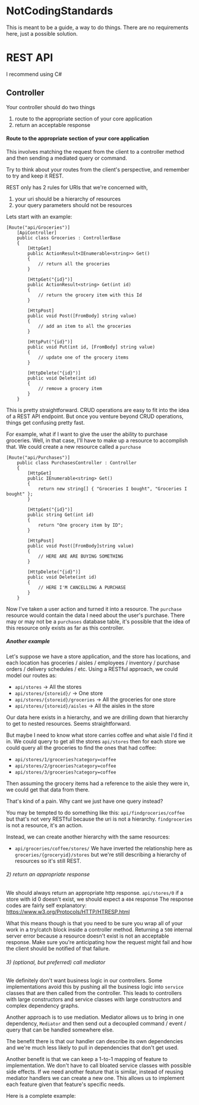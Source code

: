 # NotCodingStandards
This is meant to be a guide, a way to do things. There are no requirements here, just a possible solution.


# REST API

I recommend using C#

## Controller

Your controller should do two things 
1. route to the appropriate section of your core application
1. return an acceptable response

#### Route to the appropriate section of your core application
This involves matching the request from the client to a controller method and then sending a mediated query or command.

Try to think about your routes from the client's perspective, and remember to try and keep it REST. 

REST only has 2 rules for URIs that we're concerned with, 
1. your uri should be a hierarchy of resources 
1. your query parameters should not be resources

Lets start with an example:
```
[Route("api/Groceries")]
    [ApiController]
    public class Groceries : ControllerBase
    {
        [HttpGet]
        public ActionResult<IEnumerable<string>> Get()
        {
            // return all the groceries
        }

        [HttpGet("{id}")]
        public ActionResult<string> Get(int id)
        {
            // return the grocery item with this Id
        }

        [HttpPost]
        public void Post([FromBody] string value)
        {
            // add an item to all the groceries
        }

        [HttpPut("{id}")]
        public void Put(int id, [FromBody] string value)
        {
            // update one of the grocery items
        }

        [HttpDelete("{id}")]
        public void Delete(int id)
        {
            // remove a grocery item
        }
    }
```

This is pretty straightforward. CRUD operations are easy to fit into the idea of a REST API endpoint. But once you venture beyond CRUD operations, things get confusing pretty fast. 

For example, what if I want to give the user the ability to purchase groceries. Well, in that case, I'll have to make up a resource to accomplish that. We could create a new resource called a `purchase`

```
[Route("api/Purchases")]
    public class PurchasesController : Controller
    {
        [HttpGet]
        public IEnumerable<string> Get()
        {
            return new string[] { "Groceries I bought", "Groceries I bought" };
        }

        [HttpGet("{id}")]
        public string Get(int id)
        {
            return "One grocery item by ID";
        }

        [HttpPost]
        public void Post([FromBody]string value)
        {
            // HERE ARE ARE BUYING SOMETHING
        }

        [HttpDelete("{id}")]
        public void Delete(int id)
        {
            // HERE I'M CANCELLING A PURCHASE
        }
    }
```

Now I've taken a user action and turned it into a resource. The `purchase` resource would contain the data I need about the user's purchase. There may or may not be a `purchases` database table, it's possible that the idea of this resource only exists as far as this controller.

##### Another example
Let's suppose we have a store application, and the store has locations, and each location has groceries / aisles / employees / inventory / purchase orders / delivery schedules / etc. Using a RESTful approach, we could model our routes as:

* `api/stores` -> All the stores
* `api/stores/{storeid}/` -> One store
* `api/stores/{storeid}/groceries` -> All the groceries for one store
* `api/stores/{storeid}/aisles` -> All the aisles in the store

Our data here exists in a hierarchy, and we are drilling down that hierarchy to get to nested resources. Seems straightforward.

But maybe I need to know what store carries coffee and what aisle I'd find it in. 
We could query to get all the stores `api/stores` then for each store we could query all the groceries to find the ones that had coffee:
* `api/stores/1/groceries?category=coffee`
* `api/stores/2/groceries?category=coffee`
* `api/stores/3/groceries?category=coffee`

Then assuming the grocery items had a reference to the aisle they were in, we could get that data from there. 

That's kind of a pain. Why cant we just have one query instead? 

You may be tempted to do something like this:
`api/findgroceries/coffee` but that's not very RESTful because the uri is not a hierarchy. `findgroceries` is not a resource, it's an action.

Instead, we can create another hierarchy with the same resources:
* `api/groceries/coffee/stores/`
We have inverted the relationship here as `groceries/{groceryid}/stores` but we're still describing a hierarchy of resources so it's still REST.

###### 2) return an appropriate response

We should always return an appropriate http response.
`api/stores/0` if a store with id 0 doesn't exist, we should expect a `404` response
The response codes are fairly self explanatory: https://www.w3.org/Protocols/HTTP/HTRESP.html

What this means though is that you need to be sure you wrap all of your work in a try/catch block inside a controller method. Returning a `500` internal server error because a resource doesn't exist is not an acceptable response. Make sure you're anticipating how the request might fail and how the client should be notified of that failure.

###### 3) (optional, but preferred) call mediator

We definitely don't want business logic in our controllers. Some implementations avoid this by pushing all the business logic into `service` classes that are then called from the controller. This leads to controllers with large constructors and service classes with large constructors and complex dependency graphs.

Another approach is to use mediation. Mediator allows us to bring in one dependency, `Mediator` and then send out a decoupled command / event / query that can be handled somewhere else. 

The benefit there is that our handler can describe its own dependencies and we're much less likely to pull in dependencies that don't get used. 

Another benefit is that we can keep a 1-to-1 mapping of feature to implementation. We don't have to call bloated service classes with possible side effects. If we need another feature that is similar, instead of reusing mediator handlers we can create a new one. This allows us to implement each feature given that feature's specific needs. 

Here is a complete example:

